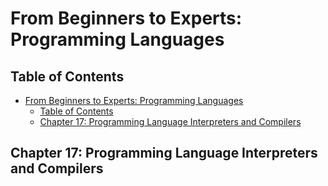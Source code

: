 # From Beginners to Experts: Programming Languages
## Table of Contents
- [From Beginners to Experts: Programming Languages](#from-beginners-to-experts-programming-languages)
  - [Table of Contents](#table-of-contents)
  - [Chapter 17: Programming Language Interpreters and Compilers](#chapter-17-programming-language-interpreters-and-compilers)

## Chapter 17: Programming Language Interpreters and Compilers